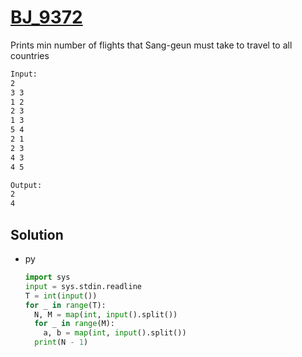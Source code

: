# [BJ_9372](https://acmicpc.net/problem/9372)

Prints min number of flights that Sang-geun must take to travel to all countries

```txt
Input:
2
3 3
1 2
2 3
1 3
5 4
2 1
2 3
4 3
4 5

Output:
2
4
```

## Solution

* py

  ```py
  import sys
  input = sys.stdin.readline
  T = int(input())
  for _ in range(T):
    N, M = map(int, input().split())
    for _ in range(M):
      a, b = map(int, input().split())
    print(N - 1)
  ```
